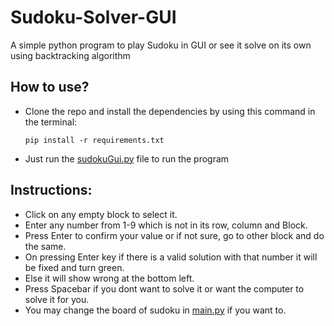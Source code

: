 # Sudoku-Solver-GUI
A simple python program to play Sudoku in GUI or see it solve on its own using backtracking algorithm

## How to use?

- Clone the repo and install the dependencies by using this command in the terminal: 

      pip install -r requirements.txt


- Just run the [sudokuGui.py](./sudokuGui.py) file to run the program

## Instructions:

- Click on any empty block to select it.
- Enter any number from 1-9 which is not in its row, column and Block.
- Press Enter to confirm your value or if not sure, go to other block and do the same.
- On pressing Enter key if there is a valid solution with that number it will be fixed and turn green.
- Else it will show wrong at the bottom left.
- Press Spacebar if you dont want to solve it or want the computer to solve it for you.
- You may change the board of sudoku in [main.py](./main.py) if you want to.

